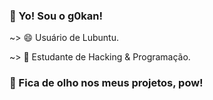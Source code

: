 ### 🦄 Yo! Sou o g0kan!

~> 😄 Usuário de Lubuntu.

~> 🥳 Estudante de Hacking & Programação.

### 🤠 Fica de olho nos meus projetos, pow!



